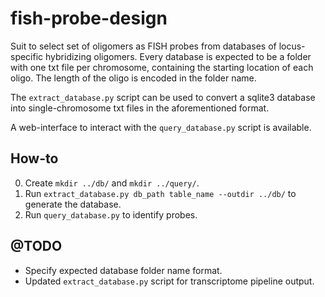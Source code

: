 fish-probe-design
===

Suit to select set of oligomers as FISH probes from databases of locus-specific hybridizing oligomers. Every database is expected to be a folder with one txt file per chromosome, containing the starting location of each oligo. The length of the oligo is encoded in the folder name.

The `extract_database.py` script can be used to convert a sqlite3 database into single-chromosome txt files in the aforementioned format.

A web-interface to interact with the `query_database.py` script is available.

## How-to

0. Create `mkdir ../db/` and `mkdir ../query/`.
1. Run `extract_database.py db_path table_name --outdir ../db/` to generate the database.
2. Run `query_database.py` to identify probes.

## @TODO

* Specify expected database folder name format.
* Updated `extract_database.py` script for transcriptome pipeline output.
